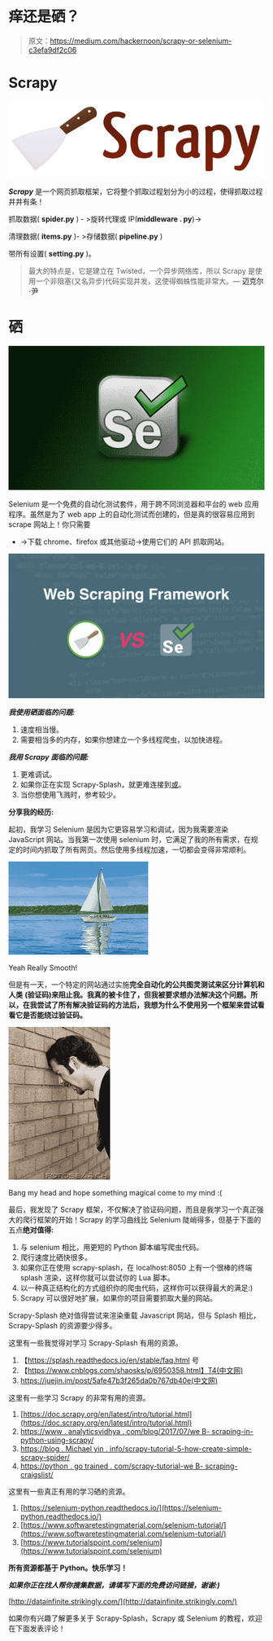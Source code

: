# 痒还是硒？

> 原文：<https://medium.com/hackernoon/scrapy-or-selenium-c3efa9df2c06>

# Scrapy

![](img/f3bf5d74eb4ed461ef29fec5b39d4c80.png)

***Scrapy*** 是一个网页抓取框架，它将整个抓取过程划分为小的过程，使得抓取过程井井有条！

抓取数据( **spider.py** ) - >旋转代理或 IP(**middleware . py**)->

清理数据( **items.py** )- >存储数据( **pipeline.py** )

带所有设置( **setting.py** )。

> 最大的特点是，它是建立在 Twisted，一个异步网络库，所以 Scrapy 是使用一个非阻塞(又名异步)代码实现并发，这使得蜘蛛性能非常大。— **迈克尔·尹**

# **硒**

![](img/2d9e3cd764018ed219385a28d247740e.png)

Selenium 是一个免费的自动化测试套件，用于跨不同浏览器和平台的 web 应用程序。虽然是为了 web app 上的自动化测试而创建的，但是真的很容易应用到 scrape 网站上！你只需要

*   ->下载 chrome、firefox 或其他驱动->使用它们的 API 抓取网站。

![](img/f9acafabff707141c5181e71542dd784.png)

***我使用硒面临的问题:***

1.  速度相当慢。
2.  需要相当多的内存，如果你想建立一个多线程爬虫，以加快进程。

***我用 Scrapy 面临的问题:***

1.  更难调试。
2.  如果你正在实现 Scrapy-Splash，就更难连接到[或](https://www.torproject.org/)。
3.  当你想使用飞溅时，参考较少。

**分享我的经历:**

起初，我学习 Selenium 是因为它更容易学习和调试，因为我需要渲染 JavaScript 网站。当我第一次使用 selenium 时，它满足了我的所有需求，在规定的时间内抓取了所有网页。然后使用多线程加速，一切都会变得非常顺利。

![](img/302c69321376e586204e24d01bf145fe.png)

Yeah Really Smooth!

但是有一天，一个特定的网站通过实施**完全自动化的公共图灵测试来区分计算机和人类** **(验证码)来阻止我。我真的被卡住了，但我被要求想办法解决这个问题。所以，在我尝试了所有解决验证码的方法后，我想为什么不使用另一个框架来尝试看看它是否能绕过验证码。**

![](img/ef409ad2f3d99a8836faf803296f051a.png)

Bang my head and hope something magical come to my mind :(

最后，我发现了 Scrapy 框架，不仅解决了验证码问题，而且是我学习一个真正强大的爬行框架的开始！Scrapy 的学习曲线比 Selenium 陡峭得多，但基于下面的五点**绝对值得:**

1.  与 selenium 相比，用更短的 Python 脚本编写爬虫代码。
2.  爬行速度比硒快很多。
3.  如果你正在使用 scrapy-splash，在 localhost:8050 上有一个很棒的终端 splash 渲染，这样你就可以尝试你的 Lua 脚本。
4.  以一种真正结构化的方式组织你的爬虫代码，这样你可以获得最大的满足:)
5.  Scrapy 可以很好地扩展，如果你的项目需要抓取大量的网站。

Scrapy-Splash 绝对值得尝试来渲染重载 Javascript 网站，但与 Splash 相比，Scrapy-Splash 的资源要少得多。

这里有一些我觉得对学习 Scrapy-Splash 有用的资源。

1.  【https://splash.readthedocs.io/en/stable/faq.html 号
2.  【https://www.cnblogs.com/shaosks/p/6950358.html】T4(中文网)
3.  https://juejin.im/post/5afe47b3f265da0b767db40e(中文网)

这里有一些学习 Scrapy 的非常有用的资源。

1.  [https://doc.scrapy.org/en/latest/intro/tutorial.html](https://doc.scrapy.org/en/latest/intro/tutorial.html)
2.  [https://www . analyticsvidhya . com/blog/2017/07/we B- scraping-in-python-using-scrapy/](https://www.analyticsvidhya.com/blog/2017/07/web-scraping-in-python-using-scrapy/)
3.  [https://blog . Michael yin . info/scrapy-tutorial-5-how-create-simple-scrapy-spider/](https://blog.michaelyin.info/scrapy-tutorial-5-how-create-simple-scrapy-spider/)
4.  [https://python . go trained . com/scrapy-tutorial-we B- scraping-craigslist/](https://python.gotrained.com/scrapy-tutorial-web-scraping-craigslist/)

这里有一些真正有用的学习硒的资源。

1.  [https://selenium-python.readthedocs.io/](https://selenium-python.readthedocs.io/)
2.  [https://www.softwaretestingmaterial.com/selenium-tutorial/](https://www.softwaretestingmaterial.com/selenium-tutorial/)
3.  [https://www.tutorialspoint.com/selenium](https://www.tutorialspoint.com/selenium)

**所有资源都基于 Python。快乐学习！**

***如果你正在找人帮你搜集数据，请填写下面的免费访问链接，谢谢:)***

[http://datainfinite.strikingly.com/](http://datainfinite.strikingly.com/)

如果你有兴趣了解更多关于 Scrapy-Splash，Scrapy 或 Selenium 的教程，欢迎在下面发表评论！